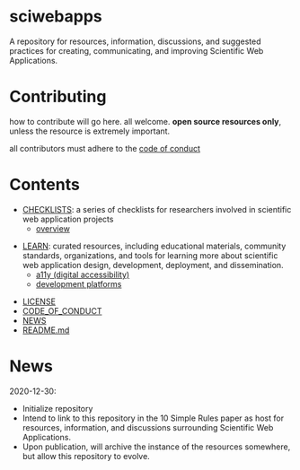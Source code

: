 # sciwebapps
A repository for resources, information, discussions, and suggested practices for creating, communicating, and improving Scientific Web Applications. 

# Contributing
how to contribute will go here. all welcome. __open source resources only__, unless the resource is extremely important. 

all contributors must adhere to the [code of conduct](./code_of_conduct.md) 

# Contents
 * [CHECKLISTS](./checklists): a series of checklists for researchers involved in scientific web application projects
   * [overview](./overview-checklist.md/)
<!--
   * [a11y](./a11y-checklist.md/)
   * [dissemination-and-publication](./dissemination-and-publication-checklist.md/)
   * [documentation](./documentation-checklist.md/)
   * [technical-development](./technical-development-checklist.md/)
   * [usability-testing](./usability-testing-checklist.md/)
-->
 * [LEARN](./resources): curated resources, including educational materials, community standards, organizations, and tools for learning more about scientific web application design, development, deployment, and dissemination.
   * [a11y (digital accessibility)](./learn/a11y.md)
   * [development platforms](./learn/dev-platforms.md)
<!--
* [communications-and-marketing](./communications-and-marketing/)
   * [development-platforms](./development-platforms/)
   * [documentation](./documentation/)
   * [end-users](./end-users/)
   * [FAIR](./FAIR/)
   * [hosting](./hosting/)  
   * [maintenance](./maintenance/)
   * [security](./security/)
   * [speed-and-performance](./speed-and-performance/)
   * [usability](./usability/)
   * [web-development](./web-development/)
-->
 * [LICENSE](./LICENSE)
 * [CODE_OF_CONDUCT](./code_of_conduct.md)
 * [NEWS](./NEWS.md)
 * [README.md](./README.md)

# News
2020-12-30: 
- Initialize repository 
- Intend to link to this repository in the 10 Simple Rules paper as host for resources, information, and discussions surrounding Scientific Web Applications. 
- Upon publication, will archive the instance of the resources somewhere, but allow this repository to evolve. 
